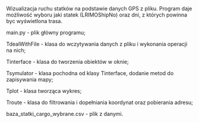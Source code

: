 Wizualizacja ruchu statków na podstawie danych GPS z pliku. Program daje możliwość wyboru jaki statek (LRIMOShipNo) oraz dni, z których powinna byc wyświetlona trasa.

main.py - plik główny programu;

TdealWithFile - klasa do wczytywania danych z pliku i wykonania operacji na nich;

Tinterface - klasa do tworzenia obiektów w oknie;

Tsymulator - klasa pochodna od klasy Tinterface, dodanie metod do zapisywania mapy;

Tplot - klasa tworząca wykres;

Troute - klasa do filtrowania i dopełniania koordynat oraz pobierania adresu;

baza_statki_cargo_wybrane.csv - plik z danymi.
